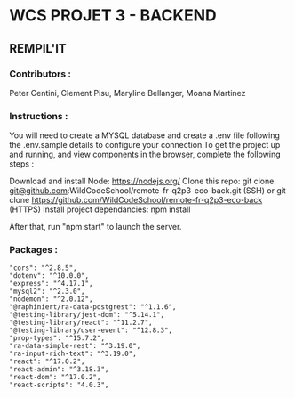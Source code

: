 # WCS PROJET 3 - BACKEND
## REMPIL'IT

### Contributors :
Peter Centini, Clement Pisu, Maryline Bellanger, Moana Martinez

### Instructions :

You will need to create a MYSQL database and create a .env file following the .env.sample details to configure your connection.To get the project up and running, and view components in the browser, complete the following steps :

Download and install Node: https://nodejs.org/
Clone this repo: git clone git@github.com:WildCodeSchool/remote-fr-q2p3-eco-back.git (SSH) or git clone https://github.com/WildCodeSchool/remote-fr-q2p3-eco-back (HTTPS)
Install project dependancies: npm install

After that, run "npm start" to launch the server.

### Packages : 
    "cors": "^2.8.5",
    "dotenv": "^10.0.0",
    "express": "^4.17.1",
    "mysql2": "^2.3.0",
    "nodemon": "^2.0.12",
    "@raphiniert/ra-data-postgrest": "^1.1.6",
    "@testing-library/jest-dom": "^5.14.1",
    "@testing-library/react": "^11.2.7",
    "@testing-library/user-event": "^12.8.3",
    "prop-types": "^15.7.2",
    "ra-data-simple-rest": "^3.19.0",
    "ra-input-rich-text": "^3.19.0",
    "react": "^17.0.2",
    "react-admin": "^3.18.3",
    "react-dom": "^17.0.2",
    "react-scripts": "4.0.3",